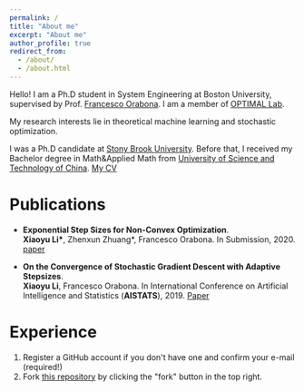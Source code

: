 ```yaml
---
permalink: /
title: "About me"
excerpt: "About me"
author_profile: true
redirect_from: 
  - /about/
  - /about.html
---
```


Hello! I am a Ph.D student in System Engineering at Boston University, supervised by Prof. [Francesco Orabona](http://francesco.orabona.com). I am a member of [OPTIMAL Lab](https://sites.google.com/view/optimal-lab/home). 

My research interests lie in theoretical machine learning and stochastic optimization. 

I was a Ph.D candidate at [Stony Brook University](https://www.stonybrook.edu). Before that, I received my Bachelor degree in Math&Applied Math from [University of Science and Technology of China](http://en.ustc.edu.cn). 
[My CV](https://xiaoyuli94.github.io/web/files/cv.pdf)

Publications
======
* <b>Exponential Step Sizes for Non-Convex Optimization</b>.       
<b>Xiaoyu Li*</b>, Zhenxun Zhuang*, Francesco Orabona. In Submission, 2020. [paper](https://arxiv.org/abs/2002.05273)


* <b>On the Convergence of Stochastic Gradient Descent with Adaptive Stepsizes</b>.                               
<b>Xiaoyu Li</b>, Francesco Orabona. In  International Conference on Artificial Intelligence and Statistics (<b>AISTATS</b>), 2019. [Paper](http://proceedings.mlr.press/v89/li19c)

Experience
======
1. Register a GitHub account if you don't have one and confirm your e-mail (required!)
1. Fork [this repository](https://github.com/academicpages/academicpages.github.io) by clicking the "fork" button in the top right. 



